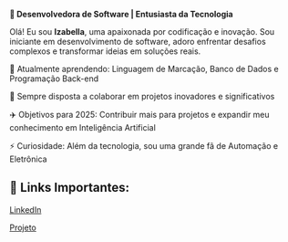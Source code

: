 **🚀 Desenvolvedora de Software | Entusiasta da Tecnologia**

Olá! Eu sou **Izabella**, uma apaixonada por codificação e inovação. Sou iniciante em desenvolvimento de software, adoro enfrentar desafios complexos e transformar ideias em soluções reais.

🌱 Atualmente aprendendo: Linguagem de Marcação, Banco de Dados e Programação Back-end

👯 Sempre disposta a colaborar em projetos inovadores e significativos

✈️ Objetivos para 2025: Contribuir mais para projetos e expandir meu conhecimento em Inteligência Artificial

⚡ Curiosidade: Além da tecnologia, sou uma grande fã de Automação e Eletrônica

## 🔗 Links Importantes:

[LinkedIn](www.linkedin.com/in/izabella-santos-7ba7872a2)

[Projeto](https://izabellasantos1.github.io/Interface-Web-Bootstrap/)



<!---
IzabellaSantos1/IzabellaSantos1 is a ✨ special ✨ repository because its `README.md` (this file) appears on your GitHub profile.
You can click the Preview link to take a look at your changes.
--->
